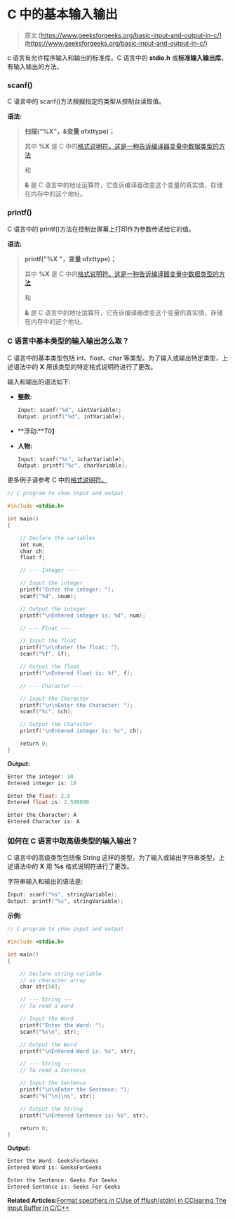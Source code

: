# C 中的基本输入输出

> 原文:[https://www.geeksforgeeks.org/basic-input-and-output-in-c/](https://www.geeksforgeeks.org/basic-input-and-output-in-c/)

c 语言有允许程序输入和输出的标准库。C 语言中的 **stdio.h** 或**标准输入输出库**，有输入输出的方法。

### scanf()

C 语言中的 scanf()方法根据指定的类型从控制台读取值。

**语法:**

> **扫描(“%X”，&变量 ofxttype)；**
> 
> 其中 **%X** 是 C 中的[格式说明符。这是一种告诉编译器变量中数据类型的方法](https://www.geeksforgeeks.org/format-specifiers-in-c/)
> 
> 和
> 
> **&** 是 C 语言中的地址运算符，它告诉编译器改变这个变量的真实值，存储在内存中的这个地址。

### printf()

C 语言中的 printf()方法在控制台屏幕上打印作为参数传递给它的值。

**语法:**

> **printf("%X "，变量 ofxttype)；**
> 
> 其中 **%X** 是 C 中的[格式说明符。这是一种告诉编译器变量中数据类型的方法](https://www.geeksforgeeks.org/format-specifiers-in-c/)
> 
> 和
> 
> **&** 是 C 语言中的地址运算符，它告诉编译器改变这个变量的真实值，存储在内存中的这个地址。

### C 语言中基本类型的输入输出怎么取？

C 语言中的基本类型包括 int、float、char 等类型。为了输入或输出特定类型，上述语法中的 **X** 用该类型的特定格式说明符进行了更改。

输入和输出的语法如下:

*   **整数:**

    ```cpp
    Input: scanf("%d", &intVariable);
    Output: printf("%d", intVariable);

    ```

*   **浮动:**T0】
*   **人物:**

    ```cpp
    Input: scanf("%c", &charVariable);
    Output: printf("%c", charVariable);

    ```

更多例子请参考 C 中的[格式说明符。](https://www.geeksforgeeks.org/format-specifiers-in-c/)

```cpp
// C program to show input and output

#include <stdio.h>

int main()
{

    // Declare the variables
    int num;
    char ch;
    float f;

    // --- Integer ---

    // Input the integer
    printf("Enter the integer: ");
    scanf("%d", &num);

    // Output the integer
    printf("\nEntered integer is: %d", num);

    // --- Float ---

    // Input the float
    printf("\n\nEnter the float: ");
    scanf("%f", &f);

    // Output the float
    printf("\nEntered float is: %f", f);

    // --- Character ---

    // Input the Character
    printf("\n\nEnter the Character: ");
    scanf("%c", &ch);

    // Output the Character
    printf("\nEntered integer is: %c", ch);

    return 0;
}
```

**Output:**

```cpp
Enter the integer: 10
Entered integer is: 10

Enter the float: 2.5
Entered float is: 2.500000

Enter the Character: A
Entered Character is: A

```

### 如何在 C 语言中取高级类型的输入输出？

C 语言中的高级类型包括像 String 这样的类型。为了输入或输出字符串类型，上述语法中的 **X** 用 **%s** 格式说明符进行了更改。

字符串输入和输出的语法是:

```cpp
Input: scanf("%s", stringVariable);
Output: printf("%s", stringVariable);

```

**示例:**

```cpp
// C program to show input and output

#include <stdio.h>

int main()
{

    // Declare string variable
    // as character array
    char str[50];

    // --- String ---
    // To read a word

    // Input the Word
    printf("Enter the Word: ");
    scanf("%s\n", str);

    // Output the Word
    printf("\nEntered Word is: %s", str);

    // --- String ---
    // To read a Sentence

    // Input the Sentence
    printf("\n\nEnter the Sentence: ");
    scanf("%[^\n]\ns", str);

    // Output the String
    printf("\nEntered Sentence is: %s", str);

    return 0;
}
```

**Output:**

```cpp
Enter the Word: GeeksForGeeks
Entered Word is: GeeksForGeeks

Enter the Sentence: Geeks For Geeks
Entered Sentence is: Geeks For Geeks

```

**Related Articles:**[Format specifiers in C](https://www.geeksforgeeks.org/format-specifiers-in-c/)[Use of fflush(stdin) in C](https://www.geeksforgeeks.org/use-fflushstdin-c/)[Clearing The Input Buffer In C/C++ ](https://www.geeksforgeeks.org/clearing-the-input-buffer-in-cc/)